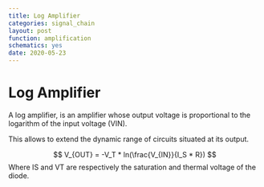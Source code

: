 ```yaml
---
title: Log Amplifier
categories: signal_chain
layout: post
function: amplification
schematics: yes
date: 2020-05-23
---
```


# Log Amplifier

A log amplifier, is an amplifier whose output voltage is proportional to the logarithm of the input voltage (VIN). 

This allows to extend the dynamic range of circuits situated at its output.

$$ V_{OUT} = -V_T * ln(\frac{V_{IN}}{I_S * R}) $$
Where IS and VT are respectively the saturation and thermal voltage of the diode.